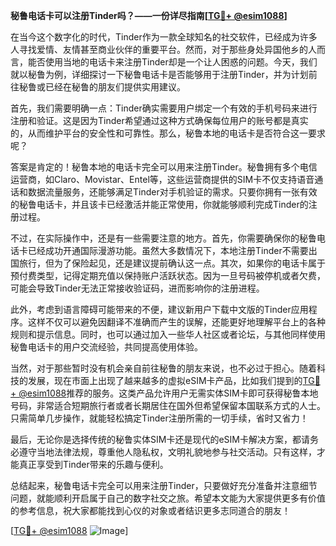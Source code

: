 **秘鲁电话卡可以注册Tinder吗？——一份详尽指南[[TG💪+ @esim1088](https://t.me/s/esim1088)]**

在当今这个数字化的时代，Tinder作为一款全球知名的社交软件，已经成为许多人寻找爱情、友情甚至商业伙伴的重要平台。然而，对于那些身处异国他乡的人而言，能否使用当地的电话卡来注册Tinder却是一个让人困惑的问题。今天，我们就以秘鲁为例，详细探讨一下秘鲁电话卡是否能够用于注册Tinder，并为计划前往秘鲁或已经在秘鲁的朋友们提供实用建议。

首先，我们需要明确一点：Tinder确实需要用户绑定一个有效的手机号码来进行注册和验证。这是因为Tinder希望通过这种方式确保每位用户的账号都是真实的，从而维护平台的安全性和可靠性。那么，秘鲁本地的电话卡是否符合这一要求呢？

答案是肯定的！秘鲁本地的电话卡完全可以用来注册Tinder。秘鲁拥有多个电信运营商，如Claro、Movistar、Entel等，这些运营商提供的SIM卡不仅支持语音通话和数据流量服务，还能够满足Tinder对手机验证的需求。只要你拥有一张有效的秘鲁电话卡，并且该卡已经激活并能正常使用，你就能够顺利完成Tinder的注册过程。

不过，在实际操作中，还是有一些需要注意的地方。首先，你需要确保你的秘鲁电话卡已经成功开通国际漫游功能。虽然大多数情况下，本地注册Tinder不需要出国旅行，但为了保险起见，还是建议提前确认这一点。其次，如果你的电话卡属于预付费类型，记得定期充值以保持账户活跃状态。因为一旦号码被停机或者欠费，可能会导致Tinder无法正常接收验证码，进而影响你的注册进程。

此外，考虑到语言障碍可能带来的不便，建议新用户下载中文版的Tinder应用程序。这样不仅可以避免因翻译不准确而产生的误解，还能更好地理解平台上的各种规则和提示信息。同时，也可以通过加入一些华人社区或者论坛，与其他同样使用秘鲁电话卡的用户交流经验，共同提高使用体验。

当然，对于那些暂时没有机会亲自前往秘鲁的朋友来说，也不必过于担心。随着科技的发展，现在市面上出现了越来越多的虚拟eSIM卡产品，比如我们提到的[TG💪+ @esim1088](https://t.me/s/esim1088)推荐的服务。这类产品允许用户无需实体SIM卡即可获得秘鲁本地号码，非常适合短期旅行者或者长期居住在国外但希望保留本国联系方式的人士。只需简单几步操作，就能轻松搞定Tinder注册所需的一切手续，省时又省力！

最后，无论你是选择传统的秘鲁实体SIM卡还是现代的eSIM卡解决方案，都请务必遵守当地法律法规，尊重他人隐私权，文明礼貌地参与社交活动。只有这样，才能真正享受到Tinder带来的乐趣与便利。

总结起来，秘鲁电话卡完全可以用来注册Tinder，只要做好充分准备并注意细节问题，就能顺利开启属于自己的数字社交之旅。希望本文能为大家提供更多有价值的参考信息，祝大家都能找到心仪的对象或者结识更多志同道合的朋友！

[[TG💪+ @esim1088](https://t.me/s/esim1088) ![Image](https://i.postimg.cc/4NQfJmqS/Snipaste-2025-05-13-00-14-12.png)]